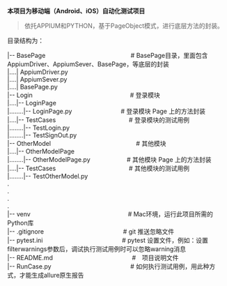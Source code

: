 **本项目为移动端（Android、iOS）自动化测试项目**


> 依托APPIUM和PYTHON，基于PageObject模式，进行底层方法的封装。

目录结构为：

|-- BasePage　　　　　　　　　　　　　　# BasePage目录，里面包含AppiumDriver、AppiumSever、BasePage，等底层的封装  
|....| AppiumDriver.py  
|....| AppiumSever.py  
|....| BasePage.py  
|-- Login　　　　　　　　　　　　　　　　# 登录模块  
|....|-- LoginPage  
|........|-- LoginPage.py　　　　　　　　# 登录模块 Page 上的方法封装  
|....|-- TestCases　　　　　　　　　　　　# 登录模块的测试用例  
|........|-- TestLogin.py  
|........|-- TestSignOut.py  
|-- OtherModel　　　　　　　　　　　　　　# 其他模块  
|....|-- OtherModelPage  
|........|-- OtherModelPage.py　　　　　　# 其他模块 Page 上的方法封装  
|....|-- TestCases　　　　　　　　　　　　# 其他模块的测试用例  
|........|-- TestOtherModel.py  
.  
.  
.  
.  
|-- venv　　　　　　　　　　　　　　　　# Mac环境，运行此项目所需的Python库  
|-- .gitignore　　　　　　　　　　　　　# git 推送忽略文件  
|-- pytest.ini　　　　　　　　　　　　　# pytest 设置文件，例如：设置filterwarnings参数后，调试执行测试用例时可以忽略warning消息  
|-- README.md　　　　　　　　　　　　　#　项目说明文件  
|-- RunCase.py　　　　　　　　　　　　　# 如何执行测试用例，用此种方式，才能生成allure原生报告  

